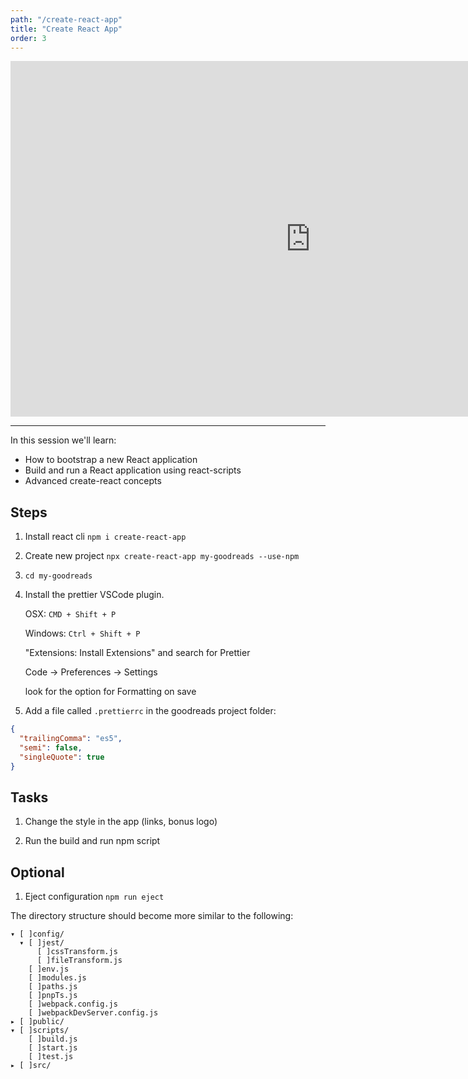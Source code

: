 ```yaml
---
path: "/create-react-app"
title: "Create React App"
order: 3
---
```


<iframe src="https://docs.google.com/presentation/d/e/2PACX-1vR35X7kZ1ERi5zWgwQ131ngwceNJD5mbA7-5y0dX76rAQ7QszO9ifQJXsseNm89Uys9OOydiFGsBCYt/embed?start=false&loop=false&delayms=60000" frameborder="0" width="960" height="569" allowfullscreen="true" mozallowfullscreen="true" webkitallowfullscreen="true"></iframe>

---

In this session we'll learn:

- How to bootstrap a new React application
- Build and run a React application using react-scripts
- Advanced create-react concepts

## Steps

1. Install react cli ```npm i create-react-app```

1. Create new project ```npx create-react-app my-goodreads --use-npm```

1. `cd my-goodreads`

1. Install the prettier VSCode plugin.

    OSX: `CMD + Shift + P`

    Windows: `Ctrl + Shift + P`

    "Extensions: Install Extensions" and search for Prettier

    Code -> Preferences -> Settings

    look for the option for Formatting on save

1. Add a file called `.prettierrc` in the goodreads project folder:

```json
{
  "trailingComma": "es5",
  "semi": false,
  "singleQuote": true
}
```

## Tasks

1. Change the style in the app (links, bonus logo)

1. Run the build and run npm script

## Optional

1. Eject configuration ```npm run eject```

The directory structure should become more similar to the following:
```
▾ [ ]config/
  ▾ [ ]jest/
      [ ]cssTransform.js
      [ ]fileTransform.js
    [ ]env.js
    [ ]modules.js
    [ ]paths.js
    [ ]pnpTs.js
    [ ]webpack.config.js
    [ ]webpackDevServer.config.js
▸ [ ]public/
▾ [ ]scripts/
    [ ]build.js
    [ ]start.js
    [ ]test.js
▸ [ ]src/

```
